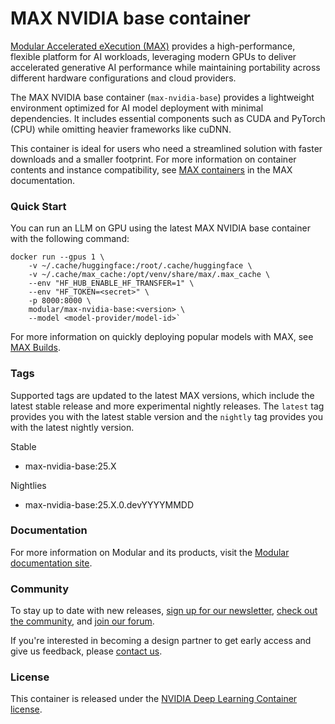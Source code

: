 <!-- markdownlint-disable -->

# **MAX NVIDIA base container**

[Modular Accelerated eXecution (MAX)⁠](https://docs.modular.com/max/) provides
a high-performance, flexible platform for AI workloads, leveraging modern GPUs
to deliver accelerated generative AI performance while maintaining portability
across different hardware configurations and cloud providers.

The MAX NVIDIA base container (`max-nvidia-base`) provides a lightweight
environment optimized for AI model deployment with minimal dependencies. It
includes essential components such as CUDA and PyTorch (CPU) while omitting
heavier frameworks like cuDNN.

This container is ideal for users who need a streamlined solution with faster
downloads and a smaller footprint. For more information on container contents
and instance compatibility, see
[MAX containers⁠](https://docs.modular.com/max/container/) in the MAX
documentation.

### **Quick Start**

You can run an LLM on GPU using the latest MAX NVIDIA base container with the
following command:

```
docker run --gpus 1 \
    -v ~/.cache/huggingface:/root/.cache/huggingface \
    -v ~/.cache/max_cache:/opt/venv/share/max/.max_cache \
    --env "HF_HUB_ENABLE_HF_TRANSFER=1" \
    --env "HF_TOKEN=<secret>" \
    -p 8000:8000 \
    modular/max-nvidia-base:<version> \
    --model <model-provider/model-id>`
```

For more information on quickly deploying popular models with MAX, see
[MAX Builds⁠](https://builds.modular.com/).

### **Tags**

Supported tags are updated to the latest MAX versions, which include the latest
stable release and more experimental nightly releases. The `latest` tag
provides you with the latest stable version and the `nightly` tag provides you
with the latest nightly version.

Stable

- max-nvidia-base:25.X

Nightlies

- max-nvidia-base:25.X.0.devYYYYMMDD

### **Documentation**

For more information on Modular and its products, visit the
[Modular documentation site⁠](https://docs.modular.com/).

### **Community**

To stay up to date with new releases,
[sign up for our newsletter⁠](https://www.modular.com/modverse#signup),
[check out the community⁠](https://www.modular.com/community), and
[join our forum⁠](https://forum.modular.com/).

If you're interested in becoming a design partner to get early access and give
us feedback, please [contact us⁠](https://www.modular.com/company/contact).

### **License**

This container is released under the
[NVIDIA Deep Learning Container license⁠](https://developer.download.nvidia.com/licenses/NVIDIA_Deep_Learning_Container_License.pdf?t=eyJscyI6ImdzZW8iLCJsc2QiOiJodHRwczovL3d3dy5nb29nbGUuY29tLyJ9).
